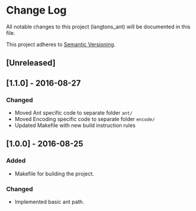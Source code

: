 # Change Log
All notable changes to this project (langtons_ant) will be documented in this file.

This project adheres to [Semantic Versioning](http://semver.org/).

## [Unreleased]

## [1.1.0] - 2016-08-27

### Changed
- Moved Ant specific code to separate folder `ant/`
- Moved Encoding specific code to separate folder `encode/`
- Updated Makefile with new build instruction rules

## [1.0.0] - 2016-08-25

### Added
- Makefile for building the project.

### Changed
- Implemented basic ant path.
